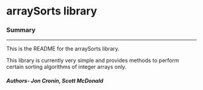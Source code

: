 # arraySorts library
### Summary
--------------------------------------------------------------------------------
This is the README for the arraySorts library.

This library is currently very simple and provides methods to perform
certain sorting algorithms of integer arrays only.

##### Authors- Jon Cronin, Scott McDonald
